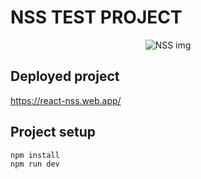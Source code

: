  
# NSS TEST PROJECT
<p align="center">
 <img src="https://assets.nssmag.com/extensions/nss/images/digital-cover/n10/logo.gif" align="center" alt="NSS img" />
</p>

## Deployed project

https://react-nss.web.app/

## Project setup

```
npm install
npm run dev

```

